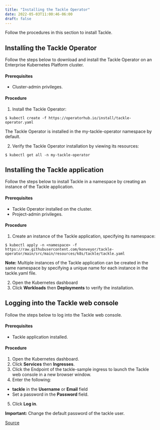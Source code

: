 ```yaml
---
title: "Installing the Tackle Operator"
date: 2022-05-03T11:00:46-06:00
draft: false
---
```

Follow the procedures in this section to install Tackle.

## Installing the Tackle Operator
Follow the steps below to download and install the Tackle Operator on an Enterprise Kubernetes Platform cluster.

#### Prerequisites
* Cluster-admin privileges.

#### Procedure

1. Install the Tackle Operator:

```
$ kubectl create -f https://operatorhub.io/install/tackle-operator.yaml
```
The Tackle Operator is installed in the my-tackle-operator namespace by default.

2. Verify the Tackle Operator installation by viewing its resources:

```
$ kubectl get all -n my-tackle-operator
```
## Installing the Tackle application
Follow the steps below to install Tackle in a namespace by creating an instance of the Tackle application.

#### Prerequisites
* Tackle Operator installed on the cluster.
* Project-admin privileges.

#### Procedure
1. Create an instance of the Tackle application, specifying its namespace:
```
$ kubectl apply -n <namespace> -f https://raw.githubusercontent.com/konveyor/tackle-operator/main/src/main/resources/k8s/tackle/tackle.yaml
```
**Note:** Multiple instances of the Tackle application can be created in the same namespace by specifying a unique name for each instance in the tackle.yaml file.

2. Open the Kubernetes dashboard
3. Click **Workloads** then **Deployments** to verify the installation.

## Logging into the Tackle web console
Follow the steps below to log into the Tackle web console.

#### Prerequisites
* Tackle application installed.

#### Procedure
1. Open  the Kubernetes dashboard.
2. Click **Services** then **Ingresses**.
3. Click the Endpoint of the tackle-sample ingress to launch the Tackle web console in a new browser window.
4. Enter the following:
* **tackle** in the **Username** or **Email** field
* Set a password in the **Password** field.
5. Click **Log in**.

**Important:** Change the default password of the tackle user.

[Source](https://github.com/konveyor/konveyor.github.io/blob/main/content/Tackle/installation.md)
